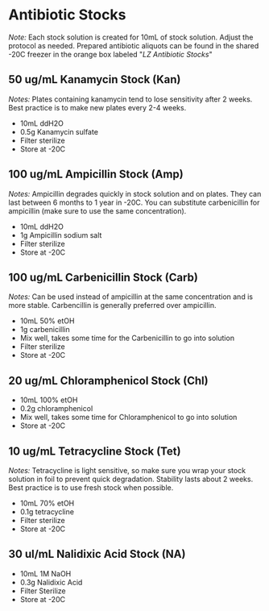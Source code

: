 # Antibiotic Stocks 
*Note:* Each stock solution is created for 10mL of stock solution. Adjust the protocol as needed. Prepared antibiotic aliquots can be found in the shared -20C freezer in the orange box labeled "*LZ Antibiotic Stocks*" 

## 50 ug/mL Kanamycin Stock (Kan) 
*Notes:* Plates containing kanamycin tend to lose sensitivity after 2 weeks. Best practice is to make new plates every 2-4 weeks.  
- 10mL ddH2O 
- 0.5g Kanamycin sulfate 
- Filter sterilize 
- Store at -20C

## 100 ug/mL Ampicillin Stock (Amp) 
*Notes:* Ampicillin degrades quickly in stock solution and on plates. They can last between 6 months to 1 year in -20C. You can substitute carbenicillin for ampicillin (make sure to use the same concentration).
- 10mL ddH2O
- 1g Ampicillin sodium salt 
- Filter sterilize 
- Store at -20C

## 100 ug/mL Carbenicillin Stock (Carb)
*Notes:* Can be used instead of ampicillin at the same concentration and is more stable. Carbencillin is generally preferred over ampicillin. 
- 10mL 50% etOH 
- 1g carbenicillin 
- Mix well, takes some time for the Carbenicillin to go into solution 
- Filter sterilize 
- Store at -20C 

## 20 ug/mL Chloramphenicol Stock (Chl)  
- 10mL 100% etOH 
- 0.2g chloramphenicol
- Mix well, takes some time for Chloramphenicol to go into solution 
- Store at -20C

## 10 ug/mL Tetracycline Stock (Tet) 
*Notes:* Tetracycline is light sensitive, so make sure you wrap your stock solution in foil to prevent quick degradation. Stability lasts about 2 weeks. Best practice is to use fresh stock when possible. 
- 10mL 70% etOH 
- 0.1g tetracycline 
- Filter sterilize 
- Store at -20C

## 30 ul/mL Nalidixic Acid Stock (NA)
- 10mL 1M NaOH
- 0.3g Nalidixic Acid 
- Filter Sterilize 
- Store at -20C
